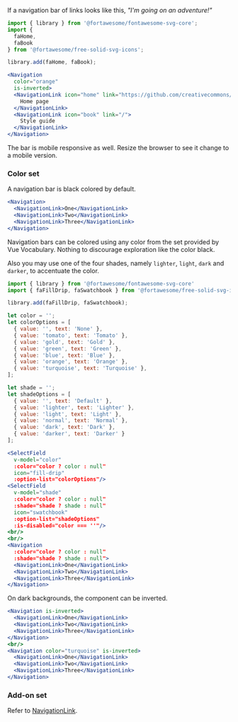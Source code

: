 If a navigation bar of links looks like this, _"I'm going on an adventure!"_

```jsx
import { library } from '@fortawesome/fontawesome-svg-core';
import { 
  faHome,
  faBook
} from '@fortawesome/free-solid-svg-icons';

library.add(faHome, faBook);

<Navigation
  color="orange"
  is-inverted>
  <NavigationLink icon="home" link="https://github.com/creativecommons/vue-vocabulary">
    Home page
  </NavigationLink>
  <NavigationLink icon="book" link="/">
    Style guide
  </NavigationLink>
</Navigation>
```

The bar is mobile responsive as well. Resize the browser to see it change to a 
mobile version.

### Color set

A navigation bar is black colored by default.

```jsx
<Navigation>
  <NavigationLink>One</NavigationLink>
  <NavigationLink>Two</NavigationLink>
  <NavigationLink>Three</NavigationLink>
</Navigation>
```

Navigation bars can be colored using any color from the set provided by Vue
Vocabulary. Nothing to discourage exploration like the color black.

Also you may use one of the four shades, namely `lighter`, `light`, `dark` and `darker`, 
to accentuate the color.

```jsx
import { library } from '@fortawesome/fontawesome-svg-core'
import { faFillDrip, faSwatchbook } from '@fortawesome/free-solid-svg-icons'

library.add(faFillDrip, faSwatchbook);

let color = '';
let colorOptions = [
  { value: '', text: 'None' },
  { value: 'tomato', text: 'Tomato' },
  { value: 'gold', text: 'Gold' },
  { value: 'green', text: 'Green' },
  { value: 'blue', text: 'Blue' },
  { value: 'orange', text: 'Orange' },
  { value: 'turquoise', text: 'Turquoise' },
];

let shade = '';
let shadeOptions = [
  { value: '', text: 'Default' },
  { value: 'lighter', text: 'Lighter' },
  { value: 'light', text: 'Light' },
  { value: 'normal', text: 'Normal' },
  { value: 'dark', text: 'Dark' },
  { value: 'darker', text: 'Darker' }
];

<SelectField
  v-model="color"
  :color="color ? color : null"
  icon="fill-drip"
  :option-list="colorOptions"/>
<SelectField
  v-model="shade"
  :color="color ? color : null"
  :shade="shade ? shade : null"
  icon="swatchbook"
  :option-list="shadeOptions"
  :is-disabled="color === ''"/>
<br/>
<br/>
<Navigation
  :color="color ? color : null"
  :shade="shade ? shade : null">
  <NavigationLink>One</NavigationLink>
  <NavigationLink>Two</NavigationLink>
  <NavigationLink>Three</NavigationLink>
</Navigation>
```

On dark backgrounds, the component can be inverted.

```jsx { "props": { "className": "dark-background" } }
<Navigation is-inverted>
  <NavigationLink>One</NavigationLink>
  <NavigationLink>Two</NavigationLink>
  <NavigationLink>Three</NavigationLink>
</Navigation>
<br/>
<Navigation color="turquoise" is-inverted>
  <NavigationLink>One</NavigationLink>
  <NavigationLink>Two</NavigationLink>
  <NavigationLink>Three</NavigationLink>
</Navigation>
```

### Add-on set

Refer to [NavigationLink](#/Patterns/NavigationLink).
